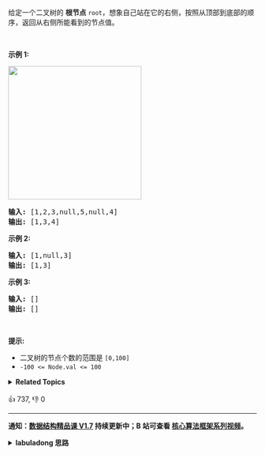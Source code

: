 <p>给定一个二叉树的 <strong>根节点</strong> <code>root</code>，想象自己站在它的右侧，按照从顶部到底部的顺序，返回从右侧所能看到的节点值。</p>

<p> </p>

<p><strong>示例 1:</strong></p>

<p><img src="https://assets.leetcode.com/uploads/2021/02/14/tree.jpg" style="width: 270px; " /></p>

<pre>
<strong>输入:</strong> [1,2,3,null,5,null,4]
<strong>输出:</strong> [1,3,4]
</pre>

<p><strong>示例 2:</strong></p>

<pre>
<strong>输入:</strong> [1,null,3]
<strong>输出:</strong> [1,3]
</pre>

<p><strong>示例 3:</strong></p>

<pre>
<strong>输入:</strong> []
<strong>输出:</strong> []
</pre>

<p> </p>

<p><strong>提示:</strong></p>

<ul>
	<li>二叉树的节点个数的范围是 <code>[0,100]</code></li>
	<li><meta charset="UTF-8" /><code>-100 <= Node.val <= 100</code> </li>
</ul>
<details><summary><strong>Related Topics</strong></summary>树 | 深度优先搜索 | 广度优先搜索 | 二叉树</details><br>

<div>👍 737, 👎 0</div>

<div id="labuladong"><hr>

**通知：[数据结构精品课 V1.7](https://aep.h5.xeknow.com/s/1XJHEO) 持续更新中；B 站可查看 [核心算法框架系列视频](https://space.bilibili.com/14089380/channel/series)。**

<details><summary><strong>labuladong 思路</strong></summary>

## 基本思路

这题有两个思路：

1、用 BFS 层序遍历算法，每一层的最后一个节点就是二叉树的右侧视图。我们可以把 BFS 反过来，从右往左遍历每一行，进一步提升效率。

2、用 DFS 递归遍历算法，同样需要反过来，先递归 `root.right` 再递归 `root.left`，同时用 `res` 记录每一层的最右侧节点作为右侧视图。

**标签：[BFS 算法](https://mp.weixin.qq.com/mp/appmsgalbum?__biz=MzAxODQxMDM0Mw==&action=getalbum&album_id=2122002916411604996)，[DFS 算法](https://mp.weixin.qq.com/mp/appmsgalbum?__biz=MzAxODQxMDM0Mw==&action=getalbum&album_id=2122002916411604996)，[二叉树](https://mp.weixin.qq.com/mp/appmsgalbum?__biz=MzAxODQxMDM0Mw==&action=getalbum&album_id=2121994699837177859)**

## 解法代码

```java
class Solution {

    /* BFS 层序遍历解法 */
    public List<Integer> rightSideView(TreeNode root) {
        List<Integer> res = new LinkedList<>();
        if (root == null) {
            return res;
        }
        // BFS 层序遍历，计算右侧视图
        Queue<TreeNode> q = new LinkedList<>();
        q.offer(root);
        // while 循环控制从上向下一层层遍历
        while (!q.isEmpty()) {
            int sz = q.size();
            // 每一层头部就是最右侧的元素
            TreeNode last = q.peek();
            for (int i = 0; i < sz; i++) {
                TreeNode cur = q.poll();
                // 控制每一层从右向左遍历
                if (cur.right != null) {
                    q.offer(cur.right);
                }
                if (cur.left != null) {
                    q.offer(cur.left);
                }
            }
            // 每一层的最后一个节点就是二叉树的右侧视图
            res.add(last.val);
        }
        return res;
    }

    /* DFS 递归遍历解法 */
    List<Integer> res = new ArrayList<>();
    // 记录递归的层数
    int depth = 0;

    public List<Integer> rightSideView_DFS(TreeNode root) {
        traverse(root);
        return res;
    }

    // 二叉树遍历函数
    void traverse(TreeNode root) {
        if (root == null) {
            return;
        }
        // 前序遍历位置
        depth++;
        if (res.size() < depth) {
            // 这一层还没有记录值
            // 说明 root 就是右侧视图的第一个节点
            res.add(root.val);
        }
        // 注意，这里反过来，先遍历右子树再遍历左子树
        // 这样首先遍历的一定是右侧节点
        traverse(root.right);
        traverse(root.left);
        // 后序遍历位置
        depth--;
    }
}
```

**类似题目**：
  - [662. 二叉树最大宽度 🟠](/problems/maximum-width-of-binary-tree)
  - [剑指 Offer II 046. 二叉树的右侧视图 🟠](/problems/WNC0Lk)

</details>
</div>



